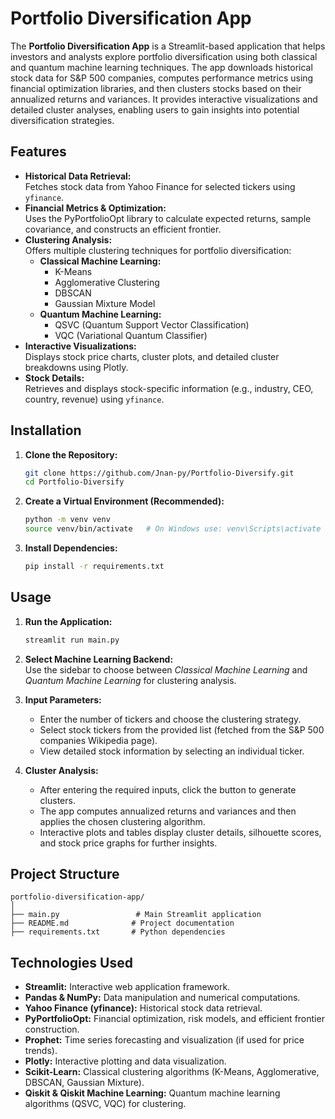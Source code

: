 # Portfolio Diversification App

The **Portfolio Diversification App** is a Streamlit-based application that helps investors and analysts explore portfolio diversification using both classical and quantum machine learning techniques. The app downloads historical stock data for S&P 500 companies, computes performance metrics using financial optimization libraries, and then clusters stocks based on their annualized returns and variances. It provides interactive visualizations and detailed cluster analyses, enabling users to gain insights into potential diversification strategies.

## Features

- **Historical Data Retrieval:**  
  Fetches stock data from Yahoo Finance for selected tickers using `yfinance`.
- **Financial Metrics & Optimization:**  
  Uses the PyPortfolioOpt library to calculate expected returns, sample covariance, and constructs an efficient frontier.
- **Clustering Analysis:**  
  Offers multiple clustering techniques for portfolio diversification:
  - **Classical Machine Learning:**
    - K-Means
    - Agglomerative Clustering
    - DBSCAN
    - Gaussian Mixture Model
  - **Quantum Machine Learning:**
    - QSVC (Quantum Support Vector Classification)
    - VQC (Variational Quantum Classifier)
- **Interactive Visualizations:**  
  Displays stock price charts, cluster plots, and detailed cluster breakdowns using Plotly.
- **Stock Details:**  
  Retrieves and displays stock-specific information (e.g., industry, CEO, country, revenue) using `yfinance`.

## Installation

1. **Clone the Repository:**

   ```bash
   git clone https://github.com/Jnan-py/Portfolio-Diversify.git
   cd Portfolio-Diversify
   ```

2. **Create a Virtual Environment (Recommended):**

   ```bash
   python -m venv venv
   source venv/bin/activate   # On Windows use: venv\Scripts\activate
   ```

3. **Install Dependencies:**
   ```bash
   pip install -r requirements.txt
   ```

## Usage

1. **Run the Application:**

   ```bash
   streamlit run main.py
   ```

2. **Select Machine Learning Backend:**  
   Use the sidebar to choose between _Classical Machine Learning_ and _Quantum Machine Learning_ for clustering analysis.

3. **Input Parameters:**

   - Enter the number of tickers and choose the clustering strategy.
   - Select stock tickers from the provided list (fetched from the S&P 500 companies Wikipedia page).
   - View detailed stock information by selecting an individual ticker.

4. **Cluster Analysis:**
   - After entering the required inputs, click the button to generate clusters.
   - The app computes annualized returns and variances and then applies the chosen clustering algorithm.
   - Interactive plots and tables display cluster details, silhouette scores, and stock price graphs for further insights.

## Project Structure

```
portfolio-diversification-app/
│
├── main.py                 # Main Streamlit application
├── README.md              # Project documentation
├── requirements.txt       # Python dependencies
```

## Technologies Used

- **Streamlit:** Interactive web application framework.
- **Pandas & NumPy:** Data manipulation and numerical computations.
- **Yahoo Finance (yfinance):** Historical stock data retrieval.
- **PyPortfolioOpt:** Financial optimization, risk models, and efficient frontier construction.
- **Prophet:** Time series forecasting and visualization (if used for price trends).
- **Plotly:** Interactive plotting and data visualization.
- **Scikit-Learn:** Classical clustering algorithms (K-Means, Agglomerative, DBSCAN, Gaussian Mixture).
- **Qiskit & Qiskit Machine Learning:** Quantum machine learning algorithms (QSVC, VQC) for clustering.
